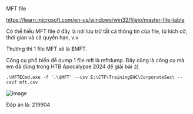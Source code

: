 MFT file


https://learn.microsoft.com/en-us/windows/win32/fileio/master-file-table

Có thể hiểu MFT file ở đây là nơi lưu trữ tất cả thông tin của file, từ kích cỡ, thời gian và cả quyền hạn, v.v

Thường thì 1 file MFT sẽ là $MFT.

Công cụ phổ biến để dump 1 file mft là mftdump. Đây cũng là công cụ mà em đã dùng trong HTB Apocalypse 2024 để giải bài :))

``` .\MFTECmd.exe -f '.\$MFT' --csv E:\CTF\TrainingEHC\CorporateSec\ --csvf mft.csv ```

![image](https://github.com/anhshidou/EHCCTFTraining/assets/120787381/b4cb8551-0a2e-444d-a387-623f825d580c)

Đáp án là: 219904



